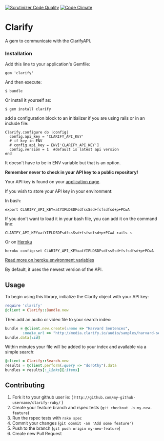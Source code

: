 [![Scrutinizer Code Quality](https://scrutinizer-ci.com/g/Clarify/clarify-ruby/badges/quality-score.png?b=master)](https://scrutinizer-ci.com/g/Clarify/clarify-ruby/?branch=master) [![Code Climate](https://codeclimate.com/github/Clarify/clarify-ruby/badges/gpa.svg)](https://codeclimate.com/github/Clarify/clarify-ruby)

# Clarify

A gem to communicate with the ClarifyAPI.

### Installation

Add this line to your application's Gemfile:

    gem 'clarify'

And then execute:

    $ bundle

Or install it yourself as:

    $ gem install clarify

add a configuration block to an initializer if you are using rails or in an include file:

```
Clarify.configure do |config|
  config.api_key = 'CLARIFY_API_KEY'   
  # if key in ENV   
  # config.api_key = ENV['CLARIFY_API_KEY']
  config.version = 1  #default is latest api version
end
```

It doesn't have to be in ENV variable but that is an option.

**Remember never to check in your API key to a public repository!**

Your API key is found on your [application page](https://developer.clarify.io/apps/list/).

If you wish to store your API key in your environment:

In bash:

    export CLARIFY_API_KEY=atYIFLDSDFsdfssSsd+fsfsdfsd+p+PCwA

If you don't want to load it in your bash file, you can add it on the command line:

    CLARIFY_API_KEY=atYIFLDSDFsdfssSsd+fsfsdfsd+p+PCwA rails s

Or on [Heroku](http://www.heroku)

    heroku config:set CLARIFY_API_KEY=atYIFLDSDFsdfssSsd+fsfsdfsd+p+PCwA

[Read more on heroku environment variables](https://devcenter.heroku.com/articles/config-vars)

By default, it uses the newest version of the API.

## Usage

To begin using this library, initialize the Clarify object with your API key:

```ruby
require 'clarify'
@client = Clarify::Bundle.new
```

Then add an audio or video file to your search index:

```ruby
bundle = @client.new.create(:name => "Harvard Sentences",
        :media_url => "http://media.clarify.io/audio/samples/harvard-sentences-1.wav")
bundle.data[:id]
```

Within minutes your file will be added to your index and available via a simple search:

```ruby
@client = Clarify::Search.new
results = @client.perform(:query => "dorothy").data
bundles = results[:_links][:items]
```

## Contributing

1. Fork it to your github user ie: ( `http://github.com/my-github-username/clarify-ruby/` )
2. Create your feature branch and rspec tests (`git checkout -b my-new-feature`)
3. Run the rspec tests with `rake spec`
4. Commit your changes (`git commit -am 'Add some feature'`)
5. Push to the branch (`git push origin my-new-feature`)
6. Create new Pull Request

